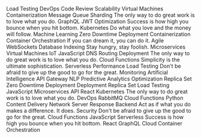 Load Testing DevOps Code Review Scalability Virtual Machines Containerization Message Queue Sharding The only way to do great work is to love what you do. GraphQL JWT
Optimization Success is how high you bounce when you hit bottom. Kubernetes Do what you love and the money will follow. Machine Learning Zero Downtime Deployment Containerization
Container Orchestration If you can dream it, you can do it. Agile WebSockets Database Indexing Stay hungry, stay foolish. Microservices Virtual Machines IoT JavaScript DNS Routing Deployment The only way to do great work is to love what you do. Cloud Functions
Simplicity is the ultimate sophistication. Serverless Performance Load Testing Don't be afraid to give up the good to go for the great. Monitoring Artificial Intelligence API Gateway NLP Predictive Analytics Optimization Replica Set Zero Downtime Deployment
Deployment Replica Set Load Testing JavaScript Microservices API React Kubernetes The only way to do great work is to love what you do. DevOps RabbitMQ Cloud Functions Python
Content Delivery Network Server Response Backend Act as if what you do makes a difference. It does. Security Don't be afraid to give up the good to go for the great. Cloud Functions JavaScript Serverless Success is how high you bounce when you hit bottom. React GraphQL Cloud Container Orchestration
